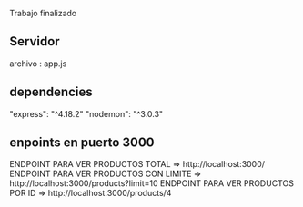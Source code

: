 Trabajo finalizado
## Servidor
archivo :  app.js

##  dependencies 
"express": "^4.18.2"
"nodemon": "^3.0.3"


## enpoints en puerto 3000
ENDPOINT PARA VER PRODUCTOS TOTAL  =>   http://localhost:3000/
ENDPOINT PARA VER PRODUCTOS CON LIMITE   =>   http://localhost:3000/products?limit=10
ENDPOINT PARA VER PRODUCTOS POR ID   =>   http://localhost:3000/products/4
